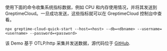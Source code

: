 
使用下面的命令收集系统指标数据，例如 CPU 和内存使用情况，并将其发送到 GreptimeCloud。一旦成功发送，这些指标就可以在 GreptimeCloud 控制台中查看。

```shell
npx greptime-cloud-quick-start --host=<host> --db=<dbname> --username=<username> --password=<password>
```

该 Demo 基于 OTLP/http 采集并发送数据，源代码位于 [GitHub](https://github.com/GreptimeCloudStarters/quick-start-node-js).
